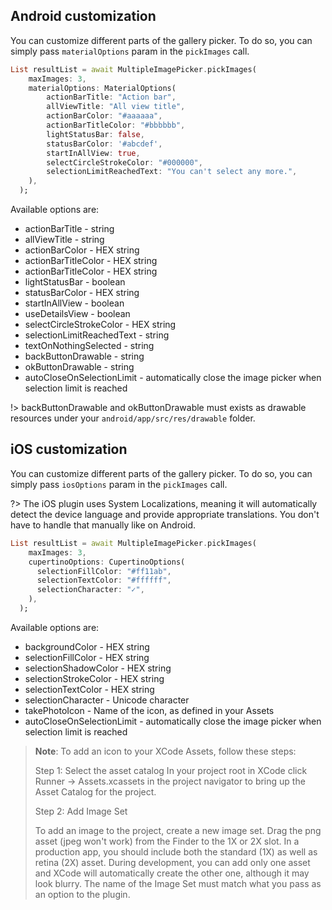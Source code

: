 ## Android customization

You can customize different parts of the gallery picker. To do so, you can simply pass `materialOptions` param in the `pickImages` call.

```dart
List resultList = await MultipleImagePicker.pickImages(
    maxImages: 3,
    materialOptions: MaterialOptions(
        actionBarTitle: "Action bar",
        allViewTitle: "All view title",
        actionBarColor: "#aaaaaa",
        actionBarTitleColor: "#bbbbbb",
        lightStatusBar: false,
        statusBarColor: '#abcdef',
        startInAllView: true,
        selectCircleStrokeColor: "#000000",
        selectionLimitReachedText: "You can't select any more.",
    ),
  );
```

Available options are:
 - actionBarTitle - string
 - allViewTitle - string
 - actionBarColor - HEX string
 - actionBarTitleColor - HEX string
 - actionBarTitleColor - HEX string
 - lightStatusBar - boolean
 - statusBarColor - HEX string
 - startInAllView - boolean
 - useDetailsView - boolean
 - selectCircleStrokeColor - HEX string
 - selectionLimitReachedText - string
 - textOnNothingSelected - string
 - backButtonDrawable - string
 - okButtonDrawable - string
 - autoCloseOnSelectionLimit - automatically close the image picker when selection limit is reached

!> backButtonDrawable and okButtonDrawable must exists as drawable resources under your `android/app/src/res/drawable` folder.

## iOS customization

You can customize different parts of the gallery picker. To do so, you can simply pass `iosOptions` param in the `pickImages` call.

?> The iOS plugin uses System Localizations, meaning it will automatically detect the device language and provide appropriate translations. You don't have to handle that manually like on Android.

```dart
List resultList = await MultipleImagePicker.pickImages(
    maxImages: 3,
    cupertinoOptions: CupertinoOptions(
      selectionFillColor: "#ff11ab",
      selectionTextColor: "#ffffff",
      selectionCharacter: "✓",
    ),
  );
```

Available options are:
 - backgroundColor - HEX string
 - selectionFillColor - HEX string
 - selectionShadowColor - HEX string
 - selectionStrokeColor - HEX string
 - selectionTextColor - HEX string
 - selectionCharacter - Unicode character
 - takePhotoIcon - Name of the icon, as defined in your Assets
 - autoCloseOnSelectionLimit - automatically close the image picker when selection limit is reached

> **Note**: To add an icon to your XCode Assets, follow these steps:
> >
> Step 1: Select the asset catalog
>In your project root in XCode click Runner -> Assets.xcassets in the project navigator to bring up the Asset Catalog for the project.
>
>Step 2: Add Image Set
>
>To add an image to the project, create a new image set. Drag the png asset (jpeg won't work) from the Finder to the 1X or 2X slot. In a production app, you should include both the standard (1X) as well as retina (2X) asset. During development, you can add only one asset and XCode will automatically create the other one, although it may look blurry. The name of the Image Set must match what you pass as an option to the plugin.
